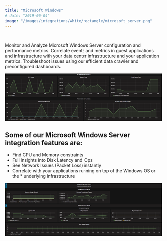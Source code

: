 ```yaml
---
title: "Microsoft Windows"
# date: "2019-06-04"
image: "/images/integrations/white/rectangle/microsoft_server.png"
---
```


 

<!-- ![Microsoft_Server](/images/integrations/white/rectangle/microsoft_server.png) -->



Monitor and Analyze Microsoft Windows Server configuration and performance metrics. Correlate events and metrics in guest applications and infrastructure with your data center infrastructure and your application metrics. Troubleshoot issues using our efficient data crawler and preconfigured dashboards.


![Microsoft Windows Server Performance](/images/integrations/posts//mswindows.png)


## Some of our Microsoft Windows Server integration features are:

* Find CPU and Memory constraints
* Full insights into Disk Latency and IOps
* See Network Issues (Packet Loss) instantly
* Correlate with your applications running on top of the Windows OS or the * underlying infrastructure


![Host Performance MS Hyper-V Dashboard](/images/integrations/posts//hypervdashboard_2-1.png)